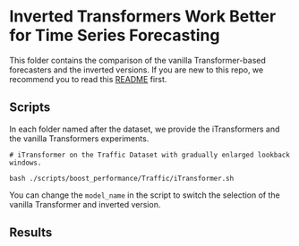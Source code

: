 # Inverted Transformers Work Better for Time Series Forecasting

This folder contains the comparison of the vanilla Transformer-based forecasters and the inverted versions. If you are new to this repo, we recommend you to read this [README](../multivariate_forecast/README.md) first.

## Scripts

In each folder named after the dataset, we provide the iTransformers and the vanilla Transformers experiments.

```
# iTransformer on the Traffic Dataset with gradually enlarged lookback windows.

bash ./scripts/boost_performance/Traffic/iTransformer.sh
```

You can change the ```model_name``` in the script to switch the selection of the vanilla Transformer and inverted version.

## Results

<p align="center">
<img src="../../figures/boosting.png" alt="" align=center />
</p>
